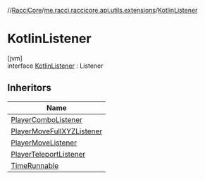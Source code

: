 //[RacciCore](../../../index.md)/[me.racci.raccicore.api.utils.extensions](../index.md)/[KotlinListener](index.md)

# KotlinListener

[jvm]\
interface [KotlinListener](index.md) : Listener

## Inheritors

| Name |
|---|
| [PlayerComboListener](../../me.racci.raccicore.listeners/-player-combo-listener/index.md) |
| [PlayerMoveFullXYZListener](../../me.racci.raccicore.listeners/-player-move-full-x-y-z-listener/index.md) |
| [PlayerMoveListener](../../me.racci.raccicore.listeners/-player-move-listener/index.md) |
| [PlayerTeleportListener](../../me.racci.raccicore.listeners/-player-teleport-listener/index.md) |
| [TimeRunnable](../../me.racci.raccicore.runnables/-time-runnable/index.md) |
